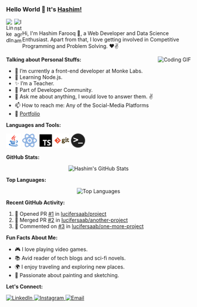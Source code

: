 ### Hello World 👋 It's [Hashim!](https://lucifersaab.github.io/portfolio2.0/)

<a href="https://www.linkedin.com/in/ahmad-hashim-farooq-9a955120a/">
  <img align="left" alt="LinkedIn" width="22px" src="https://cdn.jsdelivr.net/npm/simple-icons@v3/icons/linkedin.svg" />
</a>
<a href="https://www.instagram.com/hashimf77/">
  <img align="left" alt="Instagram" width="22px" src="https://cdn.jsdelivr.net/npm/simple-icons@v3/icons/instagram.svg" />
</a>

<br/>

Hi, I'm Hashim Farooq 🙌, a Web Developer and Data Science Enthusiast. Apart from that, I love getting involved in Competitive Programming and Problem Solving. ❤✌

<img align="right" alt="Coding GIF" src="https://media.giphy.com/media/USV0ym3bVWQJJmNu3N/giphy.gif" />

**Talking about Personal Stuffs:**

- 🔭 I’m currently a front-end developer at Monke Labs.
- 🌱 Learning Node.js.
- ✨ I’m a Teacher.
- 👯 Part of Developer Community.
- 💬 Ask me about anything, I would love to answer them. ✌
- 📫 How to reach me: Any of the Social-Media Platforms
- 📝 [Portfolio](https://lucifersaab.github.io/portfolio2.0/)

**Languages and Tools:**

<code><img height="40" src="https://github.com/lucifersaab/lucifersaab/blob/images/icons8-java-48.png" alt="Java Logo"></code>
<code><img height="40" src="https://github.com/lucifersaab/lucifersaab/blob/images/icons8-react-30.png" alt="React Logo"></code>
<code><img height="40" src="https://github.com/lucifersaab/lucifersaab/blob/images/icons8-typescript-50.png" alt="TypeScript Logo"></code>
<code><img height="40" src="https://raw.githubusercontent.com/github/explore/80688e429a7d4ef2fca1e82350fe8e3517d3494d/topics/git/git.png" alt="Git Logo"></code>
<code><img height="40" src="https://raw.githubusercontent.com/github/explore/80688e429a7d4ef2fca1e82350fe8e3517d3494d/topics/terminal/terminal.png" alt="Terminal Logo"></code>

**GitHub Stats:**

<p align="center">
  <img src="https://github-readme-stats.vercel.app/api?username=lucifersaab&show_icons=true&theme=radical" alt="Hashim's GitHub Stats"/>
</p>

**Top Languages:**

<p align="center">
  <img src="https://github-readme-stats.vercel.app/api/top-langs/?username=lucifersaab&layout=compact&theme=radical" alt="Top Languages"/>
</p>

**Recent GitHub Activity:**

<!--START_SECTION:activity-->
1. 💪 Opened PR [#1](https://github.com/lucifersaab/project/pull/1) in [lucifersaab/project](https://github.com/lucifersaab/project)
2. 🎉 Merged PR [#2](https://github.com/lucifersaab/another-project/pull/2) in [lucifersaab/another-project](https://github.com/lucifersaab/another-project)
3. 💬 Commented on [#3](https://github.com/lucifersaab/one-more-project/issues/3) in [lucifersaab/one-more-project](https://github.com/lucifersaab/one-more-project)
<!--END_SECTION:activity-->

**Fun Facts About Me:**

- 🎮 I love playing video games.
- 📚 Avid reader of tech blogs and sci-fi novels.
- 🌍 I enjoy traveling and exploring new places.
- 🎨 Passionate about painting and sketching.

**Let's Connect:**

<a href="https://www.linkedin.com/in/ahmad-hashim-farooq-9a955120a/">
  <img src="https://img.shields.io/badge/LinkedIn-0077B5?style=for-the-badge&logo=linkedin&logoColor=white" alt="LinkedIn"/>
</a>
<a href="https://www.instagram.com/hashimf77/">
  <img src="https://img.shields.io/badge/Instagram-E4405F?style=for-the-badge&logo=instagram&logoColor=white" alt="Instagram"/>
</a>
<a href="mailto:ahmad.hashim.farooq@gmail.com">
  <img src="https://img.shields.io/badge/Email-D14836?style=for-the-badge&logo=gmail&logoColor=white" alt="Email"/>
</a>

